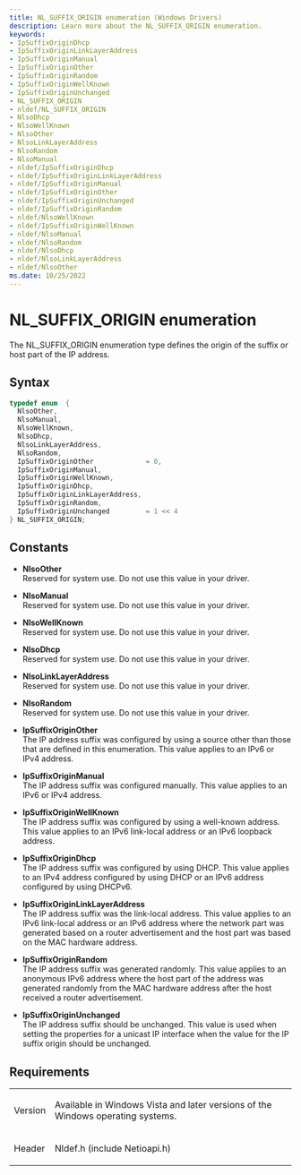 ```yaml
---
title: NL_SUFFIX_ORIGIN enumeration (Windows Drivers)
description: Learn more about the NL_SUFFIX_ORIGIN enumeration.
keywords:
- IpSuffixOriginDhcp
- IpSuffixOriginLinkLayerAddress
- IpSuffixOriginManual
- IpSuffixOriginOther
- IpSuffixOriginRandom
- IpSuffixOriginWellKnown
- IpSuffixOriginUnchanged
- NL_SUFFIX_ORIGIN
- nldef/NL_SUFFIX_ORIGIN
- NlsoDhcp
- NlsoWellKnown
- NlsoOther
- NlsoLinkLayerAddress
- NlsoRandom
- NlsoManual
- nldef/IpSuffixOriginDhcp
- nldef/IpSuffixOriginLinkLayerAddress
- nldef/IpSuffixOriginManual
- nldef/IpSuffixOriginOther
- nldef/IpSuffixOriginUnchanged
- nldef/IpSuffixOriginRandom
- nldef/NlsoWellKnown
- nldef/IpSuffixOriginWellKnown
- nldef/NlsoManual
- nldef/NlsoRandom
- nldef/NlsoDhcp
- nldef/NlsoLinkLayerAddress
- nldef/NlsoOther
ms.date: 10/25/2022
---
```


# NL\_SUFFIX\_ORIGIN enumeration

The NL\_SUFFIX\_ORIGIN enumeration type defines the origin of the suffix or host part of the IP address.

## Syntax

``` c++
typedef enum  { 
  NlsoOther,
  NlsoManual,
  NlsoWellKnown,
  NlsoDhcp,
  NlsoLinkLayerAddress,
  NlsoRandom,
  IpSuffixOriginOther             = 0,
  IpSuffixOriginManual,
  IpSuffixOriginWellKnown,
  IpSuffixOriginDhcp,
  IpSuffixOriginLinkLayerAddress,
  IpSuffixOriginRandom,
  IpSuffixOriginUnchanged         = 1 << 4
} NL_SUFFIX_ORIGIN;
```

## Constants

- **NlsoOther**  
   Reserved for system use. Do not use this value in your driver.

- **NlsoManual**  
   Reserved for system use. Do not use this value in your driver.

- **NlsoWellKnown**  
   Reserved for system use. Do not use this value in your driver.

- **NlsoDhcp**  
   Reserved for system use. Do not use this value in your driver.

- **NlsoLinkLayerAddress**  
   Reserved for system use. Do not use this value in your driver.

- **NlsoRandom**  
   Reserved for system use. Do not use this value in your driver.

- **IpSuffixOriginOther**  
   The IP address suffix was configured by using a source other than those that are defined in this enumeration. This value applies to an IPv6 or IPv4 address.

- **IpSuffixOriginManual**  
   The IP address suffix was configured manually. This value applies to an IPv6 or IPv4 address.

- **IpSuffixOriginWellKnown**  
   The IP address suffix was configured by using a well-known address. This value applies to an IPv6 link-local address or an IPv6 loopback address.

- **IpSuffixOriginDhcp**  
   The IP address suffix was configured by using DHCP. This value applies to an IPv4 address configured by using DHCP or an IPv6 address configured by using DHCPv6.

- **IpSuffixOriginLinkLayerAddress**  
   The IP address suffix was the link-local address. This value applies to an IPv6 link-local address or an IPv6 address where the network part was generated based on a router advertisement and the host part was based on the MAC hardware address.

- **IpSuffixOriginRandom**  
   The IP address suffix was generated randomly. This value applies to an anonymous IPv6 address where the host part of the address was generated randomly from the MAC hardware address after the host received a router advertisement.

- **IpSuffixOriginUnchanged**  
   The IP address suffix should be unchanged. This value is used when setting the properties for a unicast IP interface when the value for the IP suffix origin should be unchanged.

## Requirements

<table>
<tbody>
<tr class="odd">
<td><p>Version</p></td>
<td><p>Available in Windows Vista and later versions of the Windows operating systems.</p></td>
</tr>
<tr class="even">
<td><p>Header</p></td>
<td>Nldef.h (include Netioapi.h)</td>
</tr>
</tbody>
</table>
